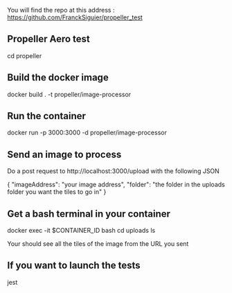 You will find the repo at this address : https://github.com/FranckSiguier/propeller_test

## Propeller Aero test

cd propeller

## Build the docker image

docker build . -t propeller/image-processor

## Run the container

docker run -p 3000:3000 -d propeller/image-processor

## Send an image to process

Do a post request to http://localhost:3000/upload with the following JSON

{
"imageAddress": "your image address",
"folder": "the folder in the uploads folder you want the tiles to go in"
}

## Get a bash terminal in your container

docker exec -it $CONTAINER_ID bash
cd uploads
ls

Your should see all the tiles of the image from the URL you sent

## If you want to launch the tests

jest

